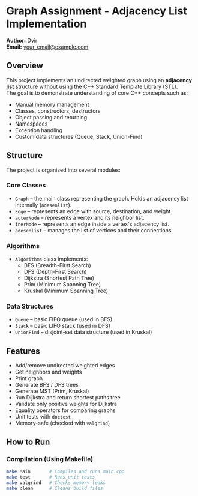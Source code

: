 # Graph Assignment - Adjacency List Implementation

**Author:** Dvir  
**Email:** your_email@example.com

## Overview

This project implements an undirected weighted graph using an **adjacency list** structure without using the C++ Standard Template Library (STL).  
The goal is to demonstrate understanding of core C++ concepts such as:

- Manual memory management
- Classes, constructors, destructors
- Object passing and returning
- Namespaces
- Exception handling
- Custom data structures (Queue, Stack, Union-Find)

## Structure

The project is organized into several modules:

### Core Classes

- `Graph` – the main class representing the graph. Holds an adjacency list internally (`adesenlist`).
- `Edge` – represents an edge with source, destination, and weight.
- `auterNode` – represents a vertex and its neighbor list.
- `inerNode` – represents an edge inside a vertex's adjacency list.
- `adesenlist` – manages the list of vertices and their connections.

### Algorithms

- `Algorithms` class implements:
    - BFS (Breadth-First Search)
    - DFS (Depth-First Search)
    - Dijkstra (Shortest Path Tree)
    - Prim (Minimum Spanning Tree)
    - Kruskal (Minimum Spanning Tree)

### Data Structures

- `Queue` – basic FIFO queue (used in BFS)
- `Stack` – basic LIFO stack (used in DFS)
- `UnionFind` – disjoint-set data structure (used in Kruskal)

## Features

-  Add/remove undirected weighted edges
-  Get neighbors and weights
-  Print graph
-  Generate BFS / DFS trees
-  Generate MST (Prim, Kruskal)
-  Run Dijkstra and return shortest paths tree
-  Validate only positive weights for Dijkstra
-  Equality operators for comparing graphs
-  Unit tests with `doctest`
-  Memory-safe (checked with `valgrind`)

## How to Run

### Compilation (Using Makefile)

```bash
make Main       # Compiles and runs main.cpp
make test       # Runs unit tests
make valgrind   # Checks memory leaks
make clean      # Cleans build files
